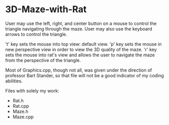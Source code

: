 # 3D-Maze-with-Rat

User may use the left, right, and center button on a mouse to control the triangle navigating through the maze.
User may also use the keyboard arrows to control the triangle.

't' key sets the mouse into top view: default view.
'p' key sets the mouse in new perspective view in order to view the 3D quality of the maze.
'r' key sets the mouse into rat's view and allows the user to navigate the maze from the perspective of the triangle. 


Most of Graphics.cpp, though not all, was given under the direction of professor Bart Stander, so that file will not be a good indicator of my coding abilities. 

Files with solely my work:
  - Rat.h
  - Rat.cpp
  - Maze.h
  - Maze.cpp
